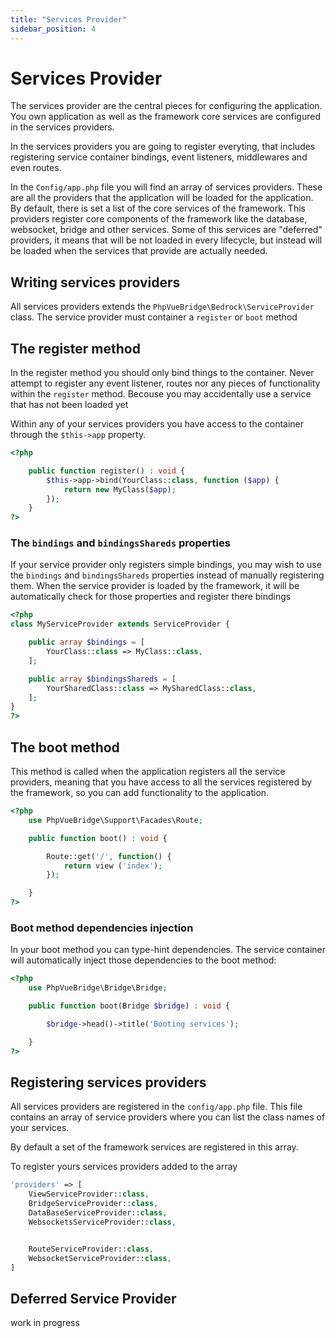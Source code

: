 ```yaml
---
title: "Services Provider"
sidebar_position: 4
---
```


# Services Provider

The services provider are the central pieces for configuring the application. You own application as well as the framework core services are configured in the services providers.

In the services providers you are going to register everyting, that includes registering service container bindings, event listeners, middlewares and even routes.

In the `Config/app.php` file you will find an array of services providers. These are all the providers that the application will be loaded for the application.
By default, there is set a list of the core services of the framework. This providers register core components of the framework like the database, websocket, bridge and other services.
Some of this services are "deferred" providers, it means that will be not loaded in every lifecycle, but instead will be loaded when the services that provide are actually needed.

## Writing services providers

All services providers extends the `PhpVueBridge\Bedrock\ServiceProvider` class. The service provider must container a `register` or `boot` method

## The register method

In the register method you should only bind things to the container. Never attempt to register any event listener, routes nor any pieces of functionality within the `register` method. Becouse you may accidentally use a service that has not been loaded yet

Within any of your services providers you have access to the container through the `$this->app` property.

```php
<?php

    public function register() : void {
        $this->app->bind(YourClass::class, function ($app) {
            return new MyClass($app);
        });
    }
?>
```

### The `bindings` and `bindingsShareds` properties

If your service provider only registers simple bindings, you may wish to use the `bindings` and `bindingsShareds` properties instead of manually registering them. When the service provider is loaded by the framework, it will be automatically check for those properties and register there bindings

```php
<?php
class MyServiceProvider extends ServiceProvider {

    public array $bindings = [
        YourClass::class => MyClass::class,
    ];

    public array $bindingsShareds = [
        YourSharedClass::class => MySharedClass::class,
    ];
}
?>
```

## The boot method

This method is called when the application registers all the service providers, meaning that you have access to all the services registered by the framework, so you can add functionality to the application.

```php
<?php
    use PhpVueBridge\Support\Facades\Route;

    public function boot() : void {

        Route::get('/', function() {
            return view ('index');
        });

    }
?>
```

### Boot method dependencies injection

In your boot method you can type-hint dependencies. The service container will automatically inject those dependencies to the boot method:

```php
<?php
    use PhpVueBridge\Bridge\Bridge;

    public function boot(Bridge $bridge) : void {

        $bridge->head()->title('Booting services');

    }
?>
```

## Registering services providers

All services providers are registered in the `config/app.php` file. This file contains an array of service providers where you can list the class names of your services.

By default a set of the framework services are registered in this array.

To register yours services providers added to the array

```php
'providers' => [
    ViewServiceProvider::class,
    BridgeServiceProvider::class,
    DataBaseServiceProvider::class,
    WebsocketsServiceProvider::class,


    RouteServiceProvider::class,
    WebsocketServiceProvider::class,
]
```

## Deferred Service Provider

work in progress

